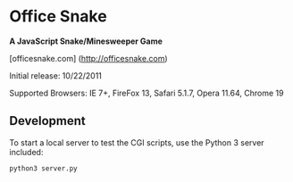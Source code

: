 # Office Snake

**A JavaScript Snake/Minesweeper Game**

[officesnake.com] (http://officesnake.com)

Initial release: 10/22/2011

Supported Browsers: IE 7+, FireFox 13, Safari 5.1.7, Opera 11.64, Chrome 19

## Development

To start a local server to test the CGI scripts, use the Python 3 server included:

    python3 server.py
